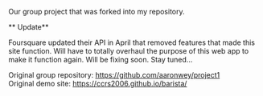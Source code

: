 Our group project that was forked into my repository.  

** Update**

Foursquare updated their API in April that removed features that made this site function.  Will have to totally overhaul the purpose of this web app to make it function again.  Will be fixing soon.  Stay tuned...


Original group repository:  https://github.com/aaronwey/project1  
Original demo site: https://ccrs2006.github.io/barista/ 

